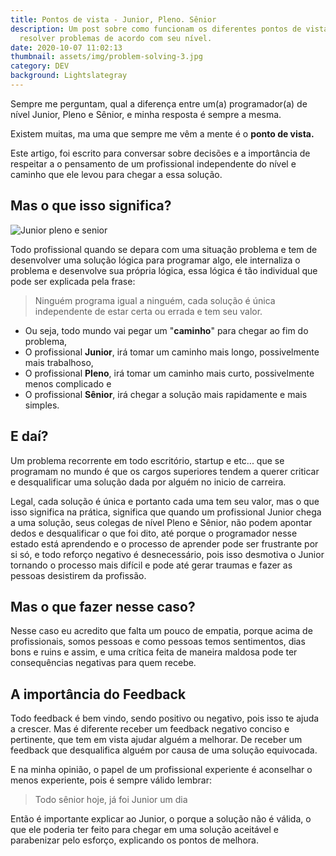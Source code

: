 ```yaml
---
title: Pontos de vista - Junior, Pleno. Sênior
description: Um post sobre como funcionam os diferentes pontos de vista para
  resolver problemas de acordo com seu nível.
date: 2020-10-07 11:02:13
thumbnail: assets/img/problem-solving-3.jpg
category: DEV
background: Lightslategray
---
```

Sempre me perguntam, qual a diferença entre um(a) programador(a) de nível Junior, Pleno e Sênior, e minha resposta é sempre a mesma.

Existem muitas, ma uma que sempre me vêm a mente é o **ponto de vista.** 

Este artigo, foi escrito para conversar sobre decisões e a importância de respeitar a o pensamento de um profissional independente do nível e caminho que ele levou para chegar a essa solução. 

## **Mas o que isso significa?**

![Junior pleno e senior](assets/img/cientista-de-dados-junior-pleno-e-senior.png "Junior pleno e senior")

Todo profissional quando se depara com uma situação problema e tem de desenvolver uma solução lógica para programar algo, ele internaliza o problema e desenvolve sua própria lógica, essa lógica é tão individual que pode ser explicada pela frase:

> Ninguém programa igual a ninguém, cada solução é única independente de estar certa ou errada e tem seu valor.

* Ou seja, todo mundo vai pegar um "**caminho**" para chegar ao fim do problema, 
* O profissional **Junior**, irá tomar um caminho mais longo, possivelmente mais trabalhoso, 
* O profissional **Pleno**, irá tomar um caminho mais curto, possivelmente menos complicado e 
* O profissional **Sênior**, irá chegar a solução mais rapidamente e mais simples. 

## E daí?

Um problema recorrente em todo escritório, startup e etc... que se programam no mundo é que os cargos superiores tendem a querer criticar e desqualificar uma solução dada por alguém no inicio de carreira. 

Legal, cada solução é única e portanto cada uma tem seu valor, mas o que isso significa na prática, significa que quando um profissional Junior chega a uma solução, seus colegas de nível Pleno e Sênior, não podem apontar dedos e desqualificar o que foi dito, até porque o programador nesse estado está aprendendo e o processo de aprender pode ser frustrante por si só, e todo reforço negativo é desnecessário, pois isso desmotiva o Junior tornando o processo mais difícil e pode até gerar traumas e fazer as pessoas desistirem da profissão.

## Mas o que fazer nesse caso?

Nesse caso eu acredito que falta um pouco de empatia, porque acima de profissionais, somos pessoas e como pessoas temos sentimentos, dias bons e ruins e assim, e uma crítica feita de maneira maldosa pode ter consequências negativas para quem recebe.

## A importância do Feedback

Todo feedback é bem vindo, sendo positivo ou negativo, pois isso te ajuda a crescer. Mas é diferente receber um feedback negativo conciso e pertinente, que tem em vista ajudar alguém a melhorar. De receber um feedback que desqualifica alguém por causa de uma solução equivocada.

E na minha opinião, o papel de um profissional experiente é aconselhar o menos experiente, pois é sempre válido lembrar:

> Todo sênior hoje, já foi Junior um dia

Então é importante explicar ao Junior, o porque a solução não é válida, o que ele poderia ter feito para chegar em uma solução aceitável e parabenizar pelo esforço, explicando os pontos de melhora.